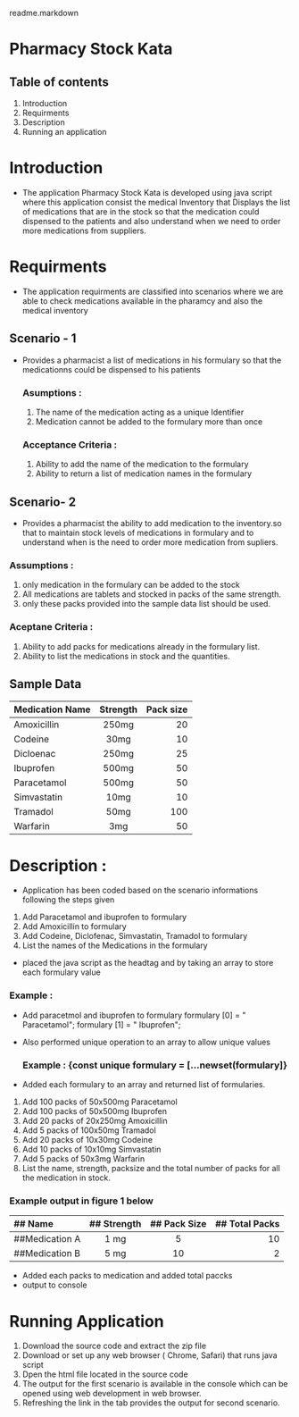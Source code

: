 readme.markdown

# Pharmacy Stock Kata


## Table of contents

1. Introduction
2. Requirments
3. Description
4. Running an application


# Introduction

* The application Pharmacy Stock Kata is developed using java script where this application consist the medical Inventory that Displays the list of medications that are in the stock so that the medication could dispensed to the patients and also understand when we need to order more medications from suppliers.

# Requirments

* The application requirments are classified into scenarios where we are able to check medications available in the pharamcy and also the medical inventory

## Scenario - 1

* Provides a pharmacist a list of medications in his formulary so that the medicationns could be dispensed to his patients 
  
  ### Asumptions :
  1. The name of the medication acting as a unique Identifier 
  2. Medication cannot be added to the formulary more than once
   
  ### Acceptance Criteria :
  1. Ability to add the name of the medication to the formulary 
  2. Ability to return a list of medication names in the formulary

## Scenario- 2

* Provides a pharmacist the ability to add medication to the inventory.so that to maintain stock levels of medications in formulary and to understand when is the need to order more medication from supliers.
  
 ### Assumptions :
 1. only medication in the formulary can be added to the stock 
 2. All medications are tablets and stocked in packs of the same strength.
 3. only these packs provided into the sample data list should be used.

### Aceptane Criteria :
1. Ability to add packs for medications already in the formulary list.
2. Ability to list the medications in stock and the quantities.
   
## Sample Data

|      Medication Name       |       Strength     |       Pack size        |
|:---------------------------|:------------------:|-----------------------:|
|  Amoxicillin               |  250mg             |        20              |
|Codeine                     |    30mg            |      10                |
|  Dicloenac                 |       250mg        |       25               |
| Ibuprofen                  |           500mg    |       50               |
| Paracetamol                |       500mg        |      50                |
| Simvastatin                |       10mg         |      10                |
|  Tramadol                  |      50mg          |     100                |
|      Warfarin              |       3mg          |         50             |

# Description :

* Application has been coded based on the scenario informations following the steps given
 1. Add Paracetamol and ibuprofen to formulary
 2. Add Amoxicillin to formulary
 3. Add Codeine, Diclofenac, Simvastatin, Tramadol to formulary
 4. List the names of the Medications in the formulary

* placed the java script as the headtag and by taking an array to store each formulary value
 ### Example : 
   * Add paracetmol and ibuprofen to formulary
     formulary [0] = " Paracetamol";
     formulary [1] = " Ibuprofen";

* Also performed unique operation to an array to allow unique values 
  ### Example : {const unique formulary = [...newset(formulary]}

* Added each formulary to an array and returned list of formularies.
1. Add 100 packs of 50x500mg Paracetamol
2. Add 100 packs of 50x500mg Ibuprofen
3. Add 20 packs of 20x250mg Amoxicillin
4. Add 5 packs of 100x50mg Tramadol
5. Add 20 packs of 10x30mg Codeine
6. Add 10 packs of 10x10mg Simvastatin
7. Add 5 packs of 50x3mg Warfarin
8. List the name, strength, packsize and the total number of packs for all the medication in stock.
### Example output in figure 1 below

|  ## Name       | ## Strength  | ## Pack Size   |  ## Total Packs |
|:---------------|:------------:|:--------------:|----------------:|
| ##Medication A| 1 mg         | 5              |          10     |
| ##Medication B| 5 mg         |  10            |         2       |

* Added each packs to medication and added total paccks 
* output to console
  
# Running Application
   
1. Download the source code and extract the zip file
2. Download or set up any web browser ( Chrome, Safari) that runs java script
3. Dpen the html file located in the source code 
4. The output for the first scenario is available in the console which can be opened using web development in web browser.
5. Refreshing the link in the tab provides the output for second scenario.
 




